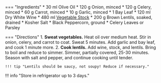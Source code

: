 === "Ingredients"
    * 30 ml Olive Oil
    * 120 g Onion, minced
    * 120 g Celery, minced
    * 60 g Carrot, minced
    * 10 g Garlic, minced
    * 1 Bay Leaf
    * 120 ml Dry White Wine
    * 480 ml [Vegetable Stock](../../soups/stocks/vegetable-stock.md)
    * 200 g Brown Lentils, soaked, drained
    * Kosher Salt
    * Black Peppercorn, ground
    * Celery Leaves or Parsley

=== "Directions"
    1. **Sweat vegetables.** Heat oil over medium heat. Stir in onion, celery, and carrot to coat. Sweat 5 minutes. Add garlic and bay leaf, and cook 1 minute more.
    2. **Cook lentils.** Add wine, stock, and lentils. Bring to boil and reduce to simmer. Simmer, partially covered, 25-30 minutes. Season with salt and pepper, and continue cooking until tender.

    !!! tip "Lentils should be saucy, not soupy! Reduce if necessary."

!!! info "Store in refrigerator up to 3 days."

[^1]: {{ cite.bittman_how_to_cook_everything }} 431-432. Accessed February 2021.
